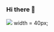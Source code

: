 ### Hi there 👋
<img src="https://cdn.jsdelivr.net/gh/devicons/devicon/icons/javascript/javascript-original.svg" />
width = 40px;
